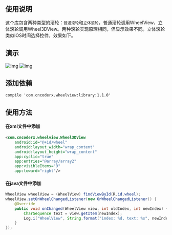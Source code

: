 ## 使用说明
这个库包含两种类型的滚轮：`普通滚轮`和`立体滚轮`，普通滚轮调用WheelView，立体滚轮调用Wheel3DView。两种滚轮实现原理相同，但显示效果不同。立体滚轮类似IOS时间选择控件，效果如下。

## 演示
![img](https://github.com/CNCoderX/WheelView/blob/master/example2.gif)    ![img](https://github.com/CNCoderX/WheelView/blob/master/example.gif)

## 添加依赖
```compile
compile 'com.cncoderx.wheelview:library:1.1.0'
```
## 使用方法
#### 在xml文件中添加
```xml
<com.cncoderx.wheelview.Wheel3DView
    android:id="@+id/wheel"
    android:layout_width="wrap_content"
    android:layout_height="wrap_content"
    app:cyclic="true"
    app:entries="@array/array2"
    app:visibleItems="9"
    app:toward="right"/>
```
#### 在java文件中添加
```java
WheelView wheelView = (WheelView) findViewById(R.id.wheel);
wheelView.setOnWheelChangedListener(new OnWheelChangedListener() {
    @Override
    public void onChanged(WheelView view, int oldIndex, int newIndex) {
        CharSequence text = view.getItem(newIndex);
        Log.i("WheelView", String.format("index: %d, text: %s", newIndex, text));
    }
});
```

